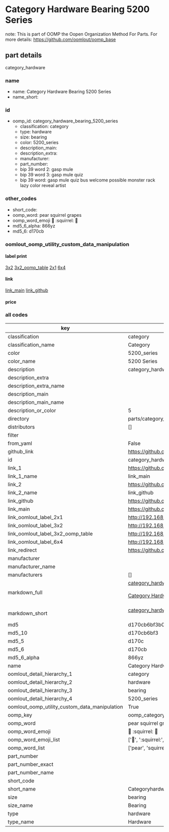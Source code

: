 # Category Hardware Bearing 5200 Series  

note: This is part of OOMP the Oopen Organization Method For Parts. For more details: https://github.com/oomlout/oomp_base

##  part details
  



category_hardware



### name
* name: Category Hardware Bearing 5200 Series
* name_short: 
### id
* oomp_id: category_hardware_bearing_5200_series
  * classification: category
  * type: hardware
  * size: bearing
  * color: 5200_series
  * description_main: 
  * description_extra: 
  * manufacturer: 
  * part_number: 
  * bip 39 word 2: gasp mule
  * bip 39 word 3: gasp mule quiz
  * bip 39 word: gasp mule quiz bus welcome possible monster rack lazy color reveal artist

### other_codes
* short_code: 
* oomp_word: pear squirrel grapes
* oomp_word_emoji :pear: :squirrel: :grapes:
* md5_6_alpha: 866yz
* md5_6: d170cb






### oomlout_oomp_utility_custom_data_manipulation
#### label print
[3x2](http://192.168.1.245:1112/?label=oomp%20866yz)
[3x2_oomp_table](http://192.168.1.108:1112/?label=oomp%20866yz)
[2x1](http://192.168.1.242:1112/?label=oomp%20866yz)
[6x4](http://192.168.1.55:1112/?label=oomp%20866yz)    

#### link

[link_main](https://github.com/oomlout/oomlout_oomp_version_1_messy/tree/main/parts/category_hardware_bearing_5200_series) [link_github](https://github.com/oomlout/oomlout_oomp_version_1_messy/tree/main/parts/category_hardware_bearing_5200_series)                             

#### price







### all codes 
| key | value |  
| --- | --- |  
| classification | category |  
| classification_name | Category |  
| color | 5200_series |  
| color_name | 5200 Series |  
| description | category_hardware |  
| description_extra |  |  
| description_extra_name |  |  
| description_main |  |  
| description_main_name |  |  
| description_or_color | 5  |  
| directory | parts/category_hardware_bearing_5200_series |  
| distributors | [] |  
| filter |  |  
| from_yaml | False |  
| github_link | https://github.com/oomlout/oomlout_oomp_part_src/tree/main/parts/category_hardware_bearing_5200_series |  
| id | category_hardware_bearing_5200_series |  
| link_1 | https://github.com/oomlout/oomlout_oomp_version_1_messy/tree/main/parts/category_hardware_bearing_5200_series |  
| link_1_name | link_main |  
| link_2 | https://github.com/oomlout/oomlout_oomp_version_1_messy/tree/main/parts/category_hardware_bearing_5200_series |  
| link_2_name | link_github |  
| link_github | https://github.com/oomlout/oomlout_oomp_version_1_messy/tree/main/parts/category_hardware_bearing_5200_series |  
| link_main | https://github.com/oomlout/oomlout_oomp_version_1_messy/tree/main/parts/category_hardware_bearing_5200_series |  
| link_oomlout_label_2x1 | http://192.168.1.242:1112/?label=oomp%20866yz |  
| link_oomlout_label_3x2 | http://192.168.1.245:1112/?label=oomp%20866yz |  
| link_oomlout_label_3x2_oomp_table | http://192.168.1.108:1112/?label=oomp%20866yz |  
| link_oomlout_label_6x4 | http://192.168.1.55:1112/?label=oomp%20866yz |  
| link_redirect | https://github.com/oomlout/oomlout_oomp_version_1_messy/tree/main/parts/category_hardware_bearing_5200_series |  
| manufacturer |  |  
| manufacturer_name |  |  
| manufacturers | [] |  
| markdown_full | [category_hardware_bearing_5200_series](none)<br>[](none)<br>[Category Hardware Bearing 5200 Series](none)<br><br> |  
| markdown_short | [category_hardware_bearing_5200_series](none)<br><br> |  
| md5 | d170cb6bf3b091eaa27ca1ef5fe45301 |  
| md5_10 | d170cb6bf3 |  
| md5_5 | d170c |  
| md5_6 | d170cb |  
| md5_6_alpha | 866yz |  
| name | Category Hardware Bearing 5200 Series |  
| oomlout_detail_hierarchy_1 | category |  
| oomlout_detail_hierarchy_2 | hardware |  
| oomlout_detail_hierarchy_3 | bearing |  
| oomlout_detail_hierarchy_4 | 5200_series |  
| oomlout_oomp_utility_custom_data_manipulation | True |  
| oomp_key | oomp_category_hardware_bearing_5200_series |  
| oomp_word | pear squirrel grapes |  
| oomp_word_emoji | :pear: :squirrel: :grapes: |  
| oomp_word_emoji_list | [':pear:', ':squirrel:', ':grapes:'] |  
| oomp_word_list | ['pear', 'squirrel', 'grapes'] |  
| part_number |  |  
| part_number_exact |  |  
| part_number_name |  |  
| short_code |  |  
| short_name | Categoryhardware |  
| size | bearing |  
| size_name | Bearing |  
| type | hardware |  
| type_name | Hardware |  
